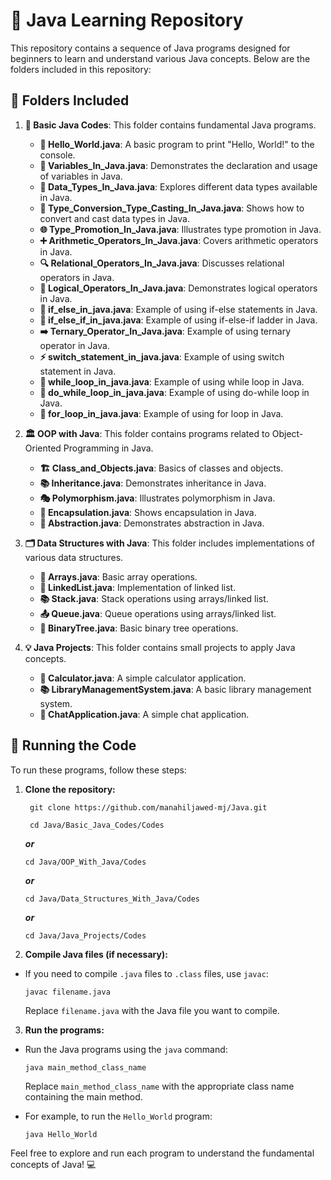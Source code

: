 # 📘 Java Learning Repository

This repository contains a sequence of Java programs designed for beginners to learn and understand various Java concepts. Below are the folders included in this repository:

## 📁 Folders Included

1. **📝 Basic Java Codes**: This folder contains fundamental Java programs.
   - **👋 Hello_World.java**: A basic program to print "Hello, World!" to the console.
   - **🔧 Variables_In_Java.java**: Demonstrates the declaration and usage of variables in Java.
   - **🔢 Data_Types_In_Java.java**: Explores different data types available in Java.
   - **🔄 Type_Conversion_Type_Casting_In_Java.java**: Shows how to convert and cast data types in Java.
   - **🌐 Type_Promotion_In_Java.java**: Illustrates type promotion in Java.
   - **➕ Arithmetic_Operators_In_Java.java**: Covers arithmetic operators in Java.
   - **🔍 Relational_Operators_In_Java.java**: Discusses relational operators in Java.
   - **🔗 Logical_Operators_In_Java.java**: Demonstrates logical operators in Java.
   - **🌟 if_else_in_java.java**: Example of using if-else statements in Java.
   - **🔗 if_else_if_in_java.java**: Example of using if-else-if ladder in Java.
   - **➡️ Ternary_Operator_In_Java.java**: Example of using ternary operator in Java.
   - **⚡ switch_statement_in_java.java**: Example of using switch statement in Java.
   - **🔄 while_loop_in_java.java**: Example of using while loop in Java.
   - **🔁 do_while_loop_in_java.java**: Example of using do-while loop in Java.
   - **🔢 for_loop_in_java.java**: Example of using for loop in Java.

2. **🏛️ OOP with Java**: This folder contains programs related to Object-Oriented Programming in Java.
   - **🏗️ Class_and_Objects.java**: Basics of classes and objects.
   - **📚 Inheritance.java**: Demonstrates inheritance in Java.
   - **🎭 Polymorphism.java**: Illustrates polymorphism in Java.
   - **🔐 Encapsulation.java**: Shows encapsulation in Java.
   - **🎨 Abstraction.java**: Demonstrates abstraction in Java.

3. **🗂️ Data Structures with Java**: This folder includes implementations of various data structures.
   - **📁 Arrays.java**: Basic array operations.
   - **🔗 LinkedList.java**: Implementation of linked list.
   - **📚 Stack.java**: Stack operations using arrays/linked list.
   - **📤 Queue.java**: Queue operations using arrays/linked list.
   - **🌳 BinaryTree.java**: Basic binary tree operations.

4. **💡 Java Projects**: This folder contains small projects to apply Java concepts.
   - **🧮 Calculator.java**: A simple calculator application.
   - **📚 LibraryManagementSystem.java**: A basic library management system.
   - **💬 ChatApplication.java**: A simple chat application.

## 🚀 Running the Code

To run these programs, follow these steps:

1. **Clone the repository:**
   ```
    git clone https://github.com/manahiljawed-mj/Java.git
   ```
   ```
    cd Java/Basic_Java_Codes/Codes
   ```
   ***or***
   ```
   cd Java/OOP_With_Java/Codes
   ```
   ***or***
   ```
   cd Java/Data_Structures_With_Java/Codes
   ```
   ***or***
   ```
   cd Java/Java_Projects/Codes
   ```
   
3. **Compile Java files (if necessary):**
- If you need to compile `.java` files to `.class` files, use `javac`:
  ```
  javac filename.java
  ```
  Replace `filename.java` with the Java file you want to compile.

3. **Run the programs:**
- Run the Java programs using the `java` command:
  ```
  java main_method_class_name
  ```
  Replace `main_method_class_name` with the appropriate class name containing the main method.

- For example, to run the `Hello_World` program:
  ```
  java Hello_World
  ```

Feel free to explore and run each program to understand the fundamental concepts of Java! 💻
